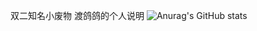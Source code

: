 双二知名小废物 渡鸽鸽的个人说明
![Anurag's GitHub stats](https://github-readme-stats.vercel.app/api?username=anuraghazra&count_private=true)

